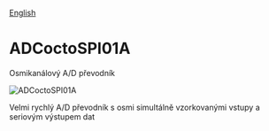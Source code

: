 
[English](./README.md)
<!--- module --->
# ADCoctoSPI01A
<!--- Emodule --->

<!--- subtitle --->Osmikanálový A/D převodník<!--- Esubtitle --->

![ADCoctoSPI01A]()

<!--- description --->

Velmi rychlý A/D převodník s osmi simultálně vzorkovanými vstupy a seriovým výstupem dat

<!--- Edescription --->
